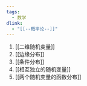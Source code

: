 ```yaml
---
tags:
  - 数学
dlink:
  - "[[--概率论--]]"
---
```

1. [[二维随机变量]]
2. [[边缘分布]]
3. [[条件分布]]
4. [[相互独立的随机变量]]
5. [[两个随机变量的函数分布]]